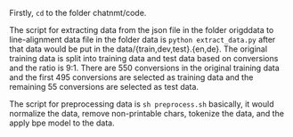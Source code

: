 Firstly, `cd` to the folder chatnmt/code.   

The script for extracting data from the json file in the folder origddata to line-alignment data file 
in the folder data is `python extract_data.py` after that data would be put in the data/{train,dev,test}.{en,de}. The original training data is split into training data and test data based on conversions and the ratio is 9:1. There are 550 conversions in the original training data and the first 495 conversions 
are selected as training data and the remaining 55 conversions are selected as test data.

The script for preprocessing data is 
```sh preprocess.sh```
 basically, it would normalize the data, remove non-printable chars, tokenize the data, and the apply bpe model to the data.
